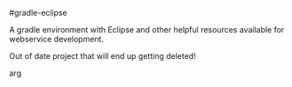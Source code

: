 #gradle-eclipse

A gradle environment with Eclipse and other helpful resources available for webservice development.


Out of date project that will end up getting deleted!  

arg